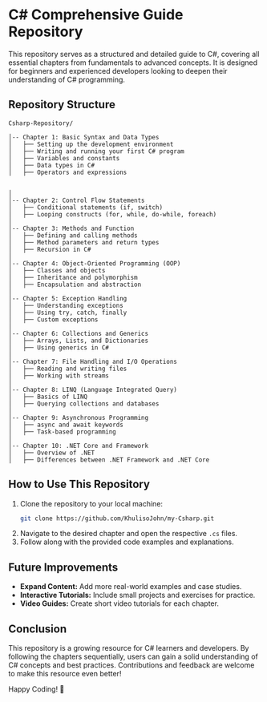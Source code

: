# C# Comprehensive Guide Repository

This repository serves as a structured and detailed guide to C#, covering all essential chapters from fundamentals to advanced concepts. It is designed for beginners and experienced developers looking to deepen their understanding of C# programming.

## Repository Structure

```
Csharp-Repository/

│-- Chapter 1: Basic Syntax and Data Types
│   ├── Setting up the development environment
│   ├── Writing and running your first C# program
│   ├── Variables and constants
│   ├── Data types in C#
│   ├── Operators and expressions
   

│
│-- Chapter 2: Control Flow Statements
│   ├── Conditional statements (if, switch)
│   ├── Looping constructs (for, while, do-while, foreach)
│
│-- Chapter 3: Methods and Function
│   ├── Defining and calling methods
│   ├── Method parameters and return types
│   ├── Recursion in C#
│
│-- Chapter 4: Object-Oriented Programming (OOP)
│   ├── Classes and objects
│   ├── Inheritance and polymorphism
│   ├── Encapsulation and abstraction
│
│-- Chapter 5: Exception Handling
│   ├── Understanding exceptions
│   ├── Using try, catch, finally
│   ├── Custom exceptions
│
│-- Chapter 6: Collections and Generics
│   ├── Arrays, Lists, and Dictionaries
│   ├── Using generics in C#
│
│-- Chapter 7: File Handling and I/O Operations
│   ├── Reading and writing files
│   ├── Working with streams
│
│-- Chapter 8: LINQ (Language Integrated Query)
│   ├── Basics of LINQ
│   ├── Querying collections and databases
│
│-- Chapter 9: Asynchronous Programming
│   ├── async and await keywords
│   ├── Task-based programming
│
│-- Chapter 10: .NET Core and Framework
│   ├── Overview of .NET
│   ├── Differences between .NET Framework and .NET Core
```

## How to Use This Repository

1. Clone the repository to your local machine:
   ```sh
   git clone https://github.com/KhulisoJohn/my-Csharp.git
   ```
2. Navigate to the desired chapter and open the respective `.cs` files.
3. Follow along with the provided code examples and explanations.

## Future Improvements

- **Expand Content:** Add more real-world examples and case studies.
- **Interactive Tutorials:** Include small projects and exercises for practice.
- **Video Guides:** Create short video tutorials for each chapter.

## Conclusion

This repository is a growing resource for C# learners and developers. By following the chapters sequentially, users can gain a solid understanding of C# concepts and best practices. Contributions and feedback are welcome to make this resource even better!

Happy Coding! 🚀
